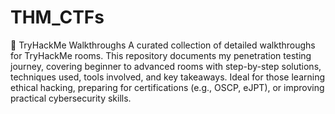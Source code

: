 # THM_CTFs

🔐 TryHackMe Walkthroughs
A curated collection of detailed walkthroughs for TryHackMe rooms. This repository documents my penetration testing journey, covering beginner to advanced rooms with step-by-step solutions, techniques used, tools involved, and key takeaways. Ideal for those learning ethical hacking, preparing for certifications (e.g., OSCP, eJPT), or improving practical cybersecurity skills.
